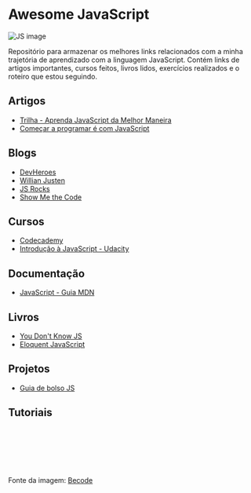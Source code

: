 # Awesome JavaScript

![JS image](https://d2tycqyw09ngo1.cloudfront.net/be-content/uploads/2016/10/24122819/Por-que-usar-JavaScript.gif)

Repositório para armazenar os melhores links relacionados com a minha trajetória de aprendizado com a linguagem JavaScript. Contém links de artigos importantes, cursos feitos, livros lidos, exercícios realizados e o roteiro que estou seguindo.


## Artigos
* [Trilha - Aprenda JavaScript da Melhor Maneira](http://programadorobjetivo.co/o-melhor-caminho-para-aprender-javascript-e-domina-lo/)
* [Começar a programar é com JavaScript](http://blog.caelum.com.br/comecar-a-programar-e-com-javascript/)

## Blogs
* [DevHeroes](https://devheroes.io/)
* [Willian Justen](https://willianjusten.com.br/)
* [JS Rocks](http://jsrocks.org/pt-br/)
* [Show Me the Code](https://showmethecode.com.br/)

## Cursos
* [Codecademy](https://www.codecademy.com/tracks/javascript)
* [Introdução à JavaScript - Udacity](https://br.udacity.com/course/intro-to-javascript--ud803)


## Documentação
* [JavaScript - Guia MDN](https://developer.mozilla.org/pt-BR/docs/Aprender/JavaScript)


## Livros
* [You Don't Know JS](https://github.com/cezaraugusto/You-Dont-Know-JS)
* [Eloquent JavaScript](http://braziljs.github.io/eloquente-javascript/)

## Projetos
* [Guia de bolso JS](https://github.com/lucasmaiaesilva/guia-de-bolso-javascript)


## Tutoriais







<br>
<br>
<br>
<br>
<br>

Fonte da imagem: [Becode](https://becode.com.br/javascript-para-iniciantes-origens-o-que-e-para-que-serve/)
